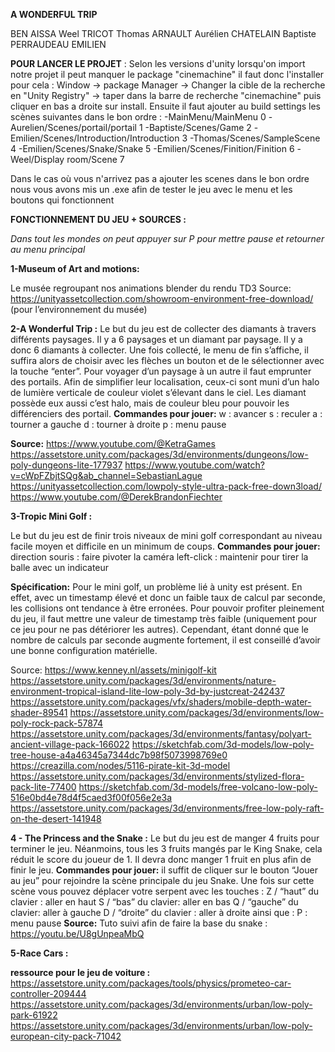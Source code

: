 **A WONDERFUL TRIP**

BEN AISSA Weel
TRICOT Thomas
ARNAULT Aurélien
CHATELAIN Baptiste
PERRAUDEAU EMILIEN

**POUR LANCER LE PROJET** : 
Selon les versions d'unity lorsqu'on import notre projet il peut manquer le package "cinemachine" il faut donc l'installer pour cela : 
Window -> package Manager -> Changer la cible de la recherche en "Unity Registry" -> taper dans la barre de recherche "cinemachine" puis cliquer en bas a droite sur install.
Ensuite il faut ajouter au build settings les scènes suivantes dans le bon ordre : 
-MainMenu/MainMenu                                                    0
-Aurelien/Scenes/portail/portail                                      1
-Baptiste/Scenes/Game                                                 2
-Emilien/Scenes/Introduction/Introduction                             3
-Thomas/Scenes/SampleScene                                            4
-Emilien/Scenes/Snake/Snake                                           5
-Emilien/Scenes/Finition/Finition                                     6
-Weel/Display room/Scene                                              7

Dans le cas où vous n'arrivez pas a ajouter les scenes dans le bon ordre nous vous avons mis un .exe afin de tester le jeu avec le menu et les boutons qui fonctionnent


**FONCTIONNEMENT DU JEU + SOURCES :** 

*Dans tout les mondes on peut appuyer sur P pour mettre pause et retourner au menu principal*

**1-Museum of Art and motions:** 

Le musée regroupant nos animations blender du rendu TD3
Source:
https://unityassetcollection.com/showroom-environment-free-download/ (pour l’environnement du musée)



**2-A Wonderful Trip :** 
Le but du jeu est de collecter des diamants à travers différents paysages. Il y a 6 paysages et un diamant par paysage. Il y a donc 6 diamants à collecter. Une fois collecté, le menu de fin s’affiche, il suffira alors de choisir avec les flèches un bouton et de le sélectionner avec la touche “enter”. 
Pour voyager d’un paysage à un autre il faut emprunter des portails. Afin de simplifier leur localisation, ceux-ci sont muni d’un halo de lumière verticale de couleur violet s’élevant dans le ciel. Les diamant possède eux aussi c’est halo, mais de couleur bleu pour pouvoir les différenciers des portail. 
**Commandes pour jouer:**
w : avancer
s : reculer
a : tourner a gauche
d : tourner à droite
p : menu pause

**Source:**
https://www.youtube.com/@KetraGames
https://assetstore.unity.com/packages/3d/environments/dungeons/low-poly-dungeons-lite-177937
https://www.youtube.com/watch?v=cWpFZbjtSQg&ab_channel=SebastianLague
https://unityassetcollection.com/lowpoly-style-ultra-pack-free-down3load/
https://www.youtube.com/@DerekBrandonFiechter


**3-Tropic Mini Golf :** 

Le but du jeu est de finir trois niveaux de mini golf correspondant au niveau facile moyen et difficile en un minimum de coups. 
**Commandes pour jouer:**
direction souris : faire pivoter la caméra
left-click : maintenir pour tirer la balle avec un indicateur

**Spécification:**
Pour le mini golf, un problème lié à unity est présent. En effet, avec un timestamp élevé et donc un faible taux de calcul par seconde, les collisions ont tendance à être erronées. Pour pouvoir profiter pleinement du jeu, il faut mettre une valeur de timestamp très faible (uniquement pour ce jeu pour ne pas détériorer les autres). Cependant, étant donné que le nombre de calculs par seconde augmente fortement, il est conseillé d’avoir une bonne configuration matérielle.

Source:
https://www.kenney.nl/assets/minigolf-kit
https://assetstore.unity.com/packages/3d/environments/nature-environment-tropical-island-lite-low-poly-3d-by-justcreat-242437
https://assetstore.unity.com/packages/vfx/shaders/mobile-depth-water-shader-89541
https://assetstore.unity.com/packages/3d/environments/low-poly-rock-pack-57874
https://assetstore.unity.com/packages/3d/environments/fantasy/polyart-ancient-village-pack-166022
https://sketchfab.com/3d-models/low-poly-tree-house-a4a46345a7344dc7b98f5073998769e0
https://creazilla.com/nodes/5116-pirate-kit-3d-model
https://assetstore.unity.com/packages/3d/environments/stylized-flora-pack-lite-77400
https://sketchfab.com/3d-models/free-volcano-low-poly-516e0bd4e78d4f5caed3f00f056e2e3a
https://assetstore.unity.com/packages/3d/environments/free-low-poly-raft-on-the-desert-141948

**4 - The Princess and the Snake :**
Le but du jeu est de manger 4 fruits pour terminer le jeu. Néanmoins, tous les 3 fruits mangés par le King Snake, cela réduit le score du joueur de 1. Il devra donc manger 1 fruit en plus afin de finir le jeu.
**Commandes pour jouer:**
il suffit de cliquer sur le bouton “Jouer au jeu” pour rejoindre la scène principale du jeu Snake. Une fois sur cette scène vous pouvez déplacer votre serpent avec les touches :
Z / “haut” du clavier : aller en haut
S / “bas” du clavier: aller en bas
Q / “gauche” du clavier: aller à gauche
D / “droite” du clavier : aller à droite
ainsi que : 
P : menu pause
**Source:**
Tuto suivi afin de faire la base du snake : https://youtu.be/U8gUnpeaMbQ

**5-Race Cars :**

**ressource pour le jeu de voiture :** 
https://assetstore.unity.com/packages/tools/physics/prometeo-car-controller-209444
https://assetstore.unity.com/packages/3d/environments/urban/low-poly-park-61922
https://assetstore.unity.com/packages/3d/environments/urban/low-poly-european-city-pack-71042








